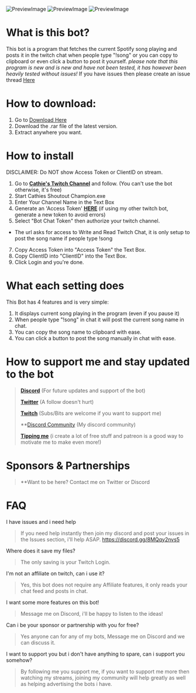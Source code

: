 ![PreviewImage](https://dl.dropboxusercontent.com/s/86ufioq8cvff06t/HavenSpotify%20Preview0.png)
![PreviewImage](https://dl.dropboxusercontent.com/s/k4s88x6x5glgfqy/HavenSpotify%20Preview1.png)
![PreviewImage](https://dl.dropboxusercontent.com/s/d6mv1xeo0urfg9j/HavenSpotify%20Preview2.png)

# What is this bot?
This bot is a program that fetches the current Spotify song playing and posts it in the twitch chat when people type "!song" or you can copy to clipboard or even click a button to post it yourself.
*please note that this program is new and is new and have not been tested, it has however been heavily tested without issues!*
If you have issues then please create an issue thread [Here](https://github.com/Cathienna/HavenSpotify/issues)

# How to download:
1. Go to [Download Here](https://github.com/Cathienna/HavenSpotify/releases)
2. Download the .rar file of the latest version.
3. Extract anywhere you want.

# How to install
DISCLAIMER: Do NOT show Access Token or ClientID on stream.
1. Go to **[Cathie's Twitch Channel](https://www.twitch.tv/cathienna)** and follow. (You can't use the bot otherwise, it's free)
2. Start Cathies Shoutout Champion.exe
3. Enter Your Channel Name in the Text Box
4. Generate an 'Access Token' **[HERE](https://twitchtokengenerator.com/quick/yvohCaiQmD)** (if using my other twitch bot, generate a new token to avoid errors)
5. Select "Bot Chat Token" then authorize your twitch channel.
* The url asks for access to Write and Read Twitch Chat, it is only setup to post the song name if people type !song
7. Copy Access Token into "Access Token" the Text Box.
8. Copy ClientID into "ClientID" into the Text Box.
9. Click Login and you're done.

# What each setting does
This Bot has 4 features and is very simple:
1. It displays current song playing in the program (even if you pause it)
2. When people type "!song" in chat it will post the current song name in chat.
3. You can copy the song name to clipboard with ease.
4. You can click a button to post the song manually in chat with ease.

# How to support me and stay updated to the bot
> **[Discord](https://discord.gg/u6SpUpfMzy)** (For future updates and support of the bot)
> 
> **[Twitter](https://twitter.com/cathienna)** (A follow doesn't hurt)
> 
> **[Twitch](https://www.twitch.tv/cathienna)** (Subs/Bits are welcome if you want to support me)
> 
> **[Discord Community](https://discord.gg/u6SpUpfMzy) (My discord community)
> 
> **[Tipping me](https://www.patreon.com/cathienna)** (i create a lot of free stuff and patreon is a good way to motivate me to make even more!)

# Sponsors & Partnerships
> **Want to be here? Contact me on Twitter or Discord

# FAQ
I have issues and i need help
> If you need help instantly then join my discord and post your issues in the Issues section, i'll help ASAP. https://discord.gg/8MQqy2nvs5

Where does it save my files?
> The only saving is your Twitch Login.

I'm not an affiliate on twitch, can i use it?
> Yes, this bot does not require any Affiliate features, it only reads your chat feed and posts in chat.

I want some more features on this bot!
> Message me on Discord, i'll be happy to listen to the ideas!

Can i be your sponsor or partnership with you for free?
> Yes anyone can for any of my bots, Message me on Discord and we can discuss it.

I want to support you but i don't have anything to spare, can i support you somehow?
> By following me you support me, if you want to support me more then watching my streams, joining my community will help greatly as well as helping advertising the bots i have.
